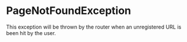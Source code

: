 # PageNotFoundException

This exception will be thrown by the router when an unregistered URL is been hit by the user. 